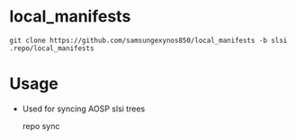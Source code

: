 # local_manifests

	git clone https://github.com/samsungexynos850/local_manifests -b slsi .repo/local_manifests

# Usage

- Used for syncing AOSP slsi trees

	repo sync
